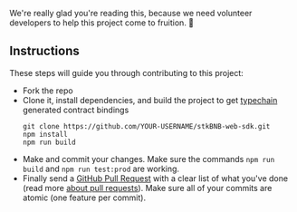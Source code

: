 We're really glad you're reading this, because we need volunteer developers to help this project
come to fruition. 👏

## Instructions

These steps will guide you through contributing to this project:

* Fork the repo
* Clone it, install dependencies, and build the project to get [typechain](typechain) generated
  contract bindings
  ```shell
  git clone https://github.com/YOUR-USERNAME/stkBNB-web-sdk.git
  npm install
  npm run build
  ```
* Make and commit your changes. Make sure the commands `npm run build` and `npm run test:prod` are
  working.
* Finally send a [GitHub Pull Request][PR] with a clear list of what you've done (read more
  [about pull requests][About PRs]). Make sure all of your commits are atomic (one feature per
  commit).

[typechain]: https://github.com/dethcrypto/TypeChain
[PR]: https://github.com/persistenceOne/stkBNB-web-sdk/compare?expand=1
[About PRs]: https://help.github.com/articles/about-pull-requests/
